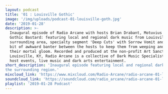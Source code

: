 ```yaml
---
layout: podcast
title: '01 : Louisville Gothic'
image: '/img/uploads/podcast-01-louisville-goth.jpg'
date: '2019-01-28'
description: >-
  Inaugural episode of Radio Arcane with hosts Brian Drabant, Motuvius Rex and
  Gothic Bastard: featuring local and regional dark music from Louisville and
  surrounding area, specialty segment 'Deep Cuts' with Sorrow Vomit and quite a
  bit of awkward banter between the hosts to keep them from weeping and moaning
  their mortal gloom. Recorded and produced at the non-profit Art Sanctuary in
  Louisville, KY, Radio Arcane is a collective of Dark Music Specialists that
  host events, live music and dark arts entertainment.
short_description: 'Inaugural episode featuring local and regional dark music from Louisville and
the surrounding region.'
mixcloud_link: 'https://www.mixcloud.com/Radio-Arcane/radio-arcane-01-louisville-gothic/'
soundcloud_link: 'https://soundcloud.com/radio_arcane/radio-arcane-01-louisville-gothic'
playlist: '2019-01-28 Podcast'
---
```

